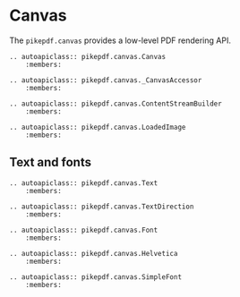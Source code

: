 # Canvas

The `pikepdf.canvas` provides a low-level PDF rendering API.

```{eval-rst}
.. autoapiclass:: pikepdf.canvas.Canvas
    :members:
```

```{eval-rst}
.. autoapiclass:: pikepdf.canvas._CanvasAccessor
    :members:
```

```{eval-rst}
.. autoapiclass:: pikepdf.canvas.ContentStreamBuilder
    :members:
```

```{eval-rst}
.. autoapiclass:: pikepdf.canvas.LoadedImage
    :members:
```

## Text and fonts

```{eval-rst}
.. autoapiclass:: pikepdf.canvas.Text
    :members:
```

```{eval-rst}
.. autoapiclass:: pikepdf.canvas.TextDirection
    :members:
```

```{eval-rst}
.. autoapiclass:: pikepdf.canvas.Font
    :members:
```

```{eval-rst}
.. autoapiclass:: pikepdf.canvas.Helvetica
    :members:
```

```{eval-rst}
.. autoapiclass:: pikepdf.canvas.SimpleFont
    :members:
```
